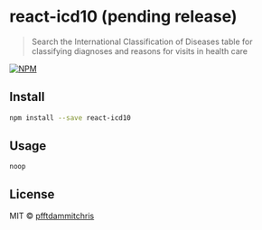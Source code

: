 # react-icd10 (pending release)

> Search the International Classification of Diseases table for classifying diagnoses and reasons for visits in health care

[![NPM](https://img.shields.io/npm/v/react-icd10.svg)](https://www.npmjs.com/package/react-icd10) 

## Install

```bash
npm install --save react-icd10
```

## Usage

`noop`

## License

MIT © [pfftdammitchris](https://github.com/pfftdammitchris)
